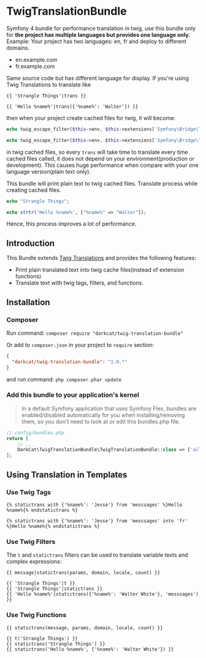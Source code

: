 # TwigTranslationBundle

Symfony 4 bundle for performance translation in twig, use this bundle only for **the project has multiple languages but provides one language only**.
Example: Your project has two languages: en, fr and deploy to different domains.

- en.example.com
- fr.example.com

Same source code but has different language for display. If you're using Twig Translations to translate like

```jinja2
{{ 'Strangle Things'|trans }}

{{ 'Hello %name%'|trans({'%name%': 'Walter'}) }}
```

then when your project create cached files for twig, it will become:

```php
echo twig_escape_filter($this->env, $this->extensions['Symfony\Bridge\Twig\Extension\TranslationExtension']->trans("Strangle Things"), "html", null, true);

echo twig_escape_filter($this->env, $this->extensions['Symfony\Bridge\Twig\Extension\TranslationExtension']->trans("Hello %name%", ["%name%" => "Walter"]), "html", null, true);
```

in twig cached files, so every `trans` will take time to translate every time cached files called, it does not depend on your environment(production or development). This causes huge performance when compare with your one language version(plain text only).

This bundle will print plain text to twig cached files. Translate process while creating cached files.

```php
echo "Strangle Things";

echo strtr('Hello %name%', ["%name%" => "Walter"]);
```

Hence, this process improves a lot of performance.

## Introduction

This Bundle extends [Twig Translations](https://symfony.com/doc/current/translation.html) and provides the following features:

- Print plain translated text into twig cache files(instead of extension functions)
- Translate text with twig tags, filters, and functions.

## Installation

### Composer

Run command:
`composer require "darkcat/twig-translation-bundle"`

Or add to `composer.json` in your project to `require` section:

```json
{
  "darkcat/twig-translation-bundle": "1.0.*"
}
```

and run command:
`php composer.phar update`

### Add this bundle to your application's kernel

> In a default Symfony application that uses Symfony Flex, bundles are enabled/disabled automatically for you when installing/removing them, so you don't need to look at or edit this bundles.php file.

```php
// config/bundles.php
return [
    // ...
    DarkCat\TwigTranslationBundle\TwigTranslationBundle::class => ['all' => true],
];
```

## Using Translation in Templates

### Use Twig Tags

```jinja2
{% statictrans with {'%name%': 'Jesse'} from 'messsages' %}Hello %name%{% endstatictrans %}

{% statictrans with {'%name%': 'Jesse'} from 'messsages' into 'fr' %}Hello %name%{% endstatictrans %}
```

### Use Twig Filters

The `t` and `statictrans` filters can be used to translate variable texts and complex expressions:

```jinja2
{{ message|statictrans(params, domain, locale, count) }}

{{ 'Strangle Things'|t }}
{{ 'Strangle Things'|statictrans }}
{{ 'Hello %name%'|statictrans({'%name%': 'Walter White'}, 'messsages') }}
```

### Use Twig Functions

```jinja2
{{ statictrans(message, params, domain, locale, count) }}

{{ t('Strangle Things') }}
{{ statictrans('Strangle Things') }}
{{ statictrans('Hello %name%', {'%name%': 'Walter White'}) }}
```
